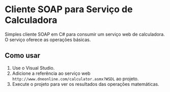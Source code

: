 # Cliente SOAP para Serviço de Calculadora

Simples cliente SOAP em C# para consumir um serviço web de calculadora. O serviço oferece as operações básicas. 

## Como usar

1. Use o Visual Studio.
2. Adicione a referência ao serviço web `http://www.dneonline.com/calculator.asmx?WSDL` ao projeto.
3. Execute o projeto para ver os resultados das operações matemáticas.

